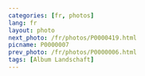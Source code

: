 ```yaml
---
categories: [fr, photos]
lang: fr
layout: photo
next_photo: /fr/photos/P0000419.html
picname: P0000007
prev_photo: /fr/photos/P0000006.html
tags: [Album Landschaft]
---
```

